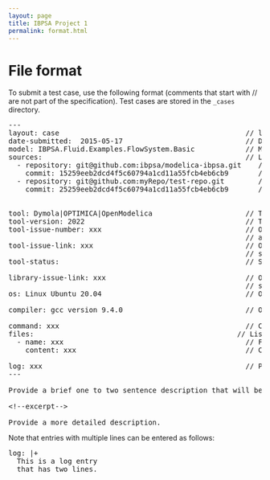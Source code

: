 ```yaml
---
layout: page
title: IBPSA Project 1
permalink: format.html
---
```


<div class="starter-template">
  <h1>File format</h1>
</div>


To submit a test case, use the following format (comments that start with // are not part of the specification).
Test cases are stored in the <code>_cases</code> directory.

<pre>
---
layout: case                                            // leave this entry as is
date-submitted:  2015-05-17                             // Date of submission
model: IBPSA.Fluid.Examples.FlowSystem.Basic            // Modelica model name
sources:                                                // List of required repositories
  - repository: git@github.com:ibpsa/modelica-ibpsa.git    // Git repository
    commit: 15259eeb2dcd4f5c60794a1cd11a55fcb4eb6cb9       // Commit hash
  - repository: git@github.com:myRepo/test-repo.git        // Git repository
    commit: 25259eeb2dcd4f5c60794a1cd11a55fcb4eb6cb9       // Commit hash


tool: Dymola|OPTIMICA|OpenModelica                      // Tool. Enter either Dymola, OPTIMICA, OpenModelica
tool-version: 2022                                      // Tool version
tool-issue-number: xxx                                  // Optional: The ticket number if there is
                                                        // a support request with the tool developer
tool-issue-link: xxx                                    // Optional: URL to the tool issue,
                                                        // such as link to a github issue
tool-status:                                            // Status of tool developer: either closed or open

library-issue-link: xxx                                 // Optional: URL to the library issue,
                                                        // such as link to a github issue
os: Linux Ubuntu 20.04                                  // Operating system

compiler: gcc version 9.4.0                             // Optional. Compiler version.

command: xxx                                            // Command to simulate the model
files:                                                // List any number of scripts needed to run the model
  - name: xxx                                           // File name of the script (as is used in the command)
    content: xxx                                        // Content of script

log: xxx                                                // Paste the log output of the simulator
---

Provide a brief one to two sentence description that will be displayed in the overview table.

&lt;!--excerpt-->

Provide a more detailed description.
</pre>

Note that entries with multiple lines can be entered as follows:
<pre>
log: |+
  This is a log entry
  that has two lines.
</pre>



